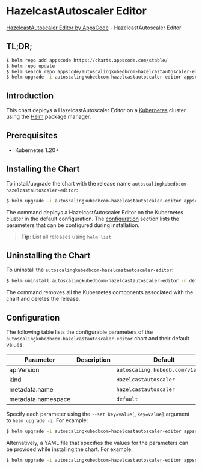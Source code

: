 # HazelcastAutoscaler Editor

[HazelcastAutoscaler Editor by AppsCode](https://appscode.com) - HazelcastAutoscaler Editor

## TL;DR;

```bash
$ helm repo add appscode https://charts.appscode.com/stable/
$ helm repo update
$ helm search repo appscode/autoscalingkubedbcom-hazelcastautoscaler-editor --version=v0.26.0
$ helm upgrade -i autoscalingkubedbcom-hazelcastautoscaler-editor appscode/autoscalingkubedbcom-hazelcastautoscaler-editor -n default --create-namespace --version=v0.26.0
```

## Introduction

This chart deploys a HazelcastAutoscaler Editor on a [Kubernetes](http://kubernetes.io) cluster using the [Helm](https://helm.sh) package manager.

## Prerequisites

- Kubernetes 1.20+

## Installing the Chart

To install/upgrade the chart with the release name `autoscalingkubedbcom-hazelcastautoscaler-editor`:

```bash
$ helm upgrade -i autoscalingkubedbcom-hazelcastautoscaler-editor appscode/autoscalingkubedbcom-hazelcastautoscaler-editor -n default --create-namespace --version=v0.26.0
```

The command deploys a HazelcastAutoscaler Editor on the Kubernetes cluster in the default configuration. The [configuration](#configuration) section lists the parameters that can be configured during installation.

> **Tip**: List all releases using `helm list`

## Uninstalling the Chart

To uninstall the `autoscalingkubedbcom-hazelcastautoscaler-editor`:

```bash
$ helm uninstall autoscalingkubedbcom-hazelcastautoscaler-editor -n default
```

The command removes all the Kubernetes components associated with the chart and deletes the release.

## Configuration

The following table lists the configurable parameters of the `autoscalingkubedbcom-hazelcastautoscaler-editor` chart and their default values.

|     Parameter      | Description |                   Default                    |
|--------------------|-------------|----------------------------------------------|
| apiVersion         |             | <code>autoscaling.kubedb.com/v1alpha1</code> |
| kind               |             | <code>HazelcastAutoscaler</code>             |
| metadata.name      |             | <code>hazelcastautoscaler</code>             |
| metadata.namespace |             | <code>default</code>                         |


Specify each parameter using the `--set key=value[,key=value]` argument to `helm upgrade -i`. For example:

```bash
$ helm upgrade -i autoscalingkubedbcom-hazelcastautoscaler-editor appscode/autoscalingkubedbcom-hazelcastautoscaler-editor -n default --create-namespace --version=v0.26.0 --set apiVersion=autoscaling.kubedb.com/v1alpha1
```

Alternatively, a YAML file that specifies the values for the parameters can be provided while
installing the chart. For example:

```bash
$ helm upgrade -i autoscalingkubedbcom-hazelcastautoscaler-editor appscode/autoscalingkubedbcom-hazelcastautoscaler-editor -n default --create-namespace --version=v0.26.0 --values values.yaml
```
